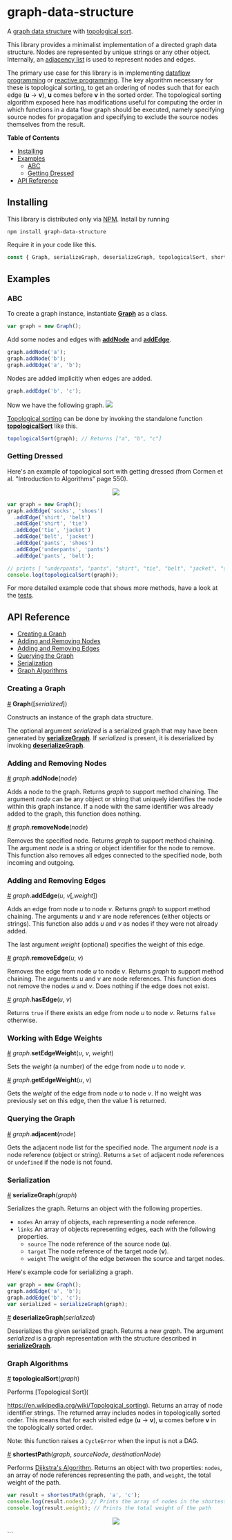 # graph-data-structure

A [graph data structure](<https://en.wikipedia.org/wiki/Graph_(abstract_data_type)>) with [topological sort](https://en.wikipedia.org/wiki/Topological_sorting).

This library provides a minimalist implementation of a directed graph data structure. Nodes are represented by unique strings or any other object. Internally, an [adjacency list](https://en.wikipedia.org/wiki/Adjacency_list) is used to represent nodes and edges.

The primary use case for this library is in implementing [dataflow programming](https://en.wikipedia.org/wiki/Dataflow_programming) or [reactive programming](https://en.wikipedia.org/wiki/Reactive_programming). The key algorithm necessary for these is topological sorting, to get an ordering of nodes such that for each edge (**u** -> **v**), **u** comes before **v** in the sorted order. The topological sorting algorithm exposed here has modifications useful for computing the order in which functions in a data flow graph should be executed, namely specifying source nodes for propagation and specifying to exclude the source nodes themselves from the result.

**Table of Contents**

- [Installing](#installing)
- [Examples](#examples)
  - [ABC](#abc)
  - [Getting Dressed](#getting-dressed)
- [API Reference](#api-reference)

## Installing

This library is distributed only via [NPM](npmjs.com). Install by running

`npm install graph-data-structure`

Require it in your code like this.

```javascript
const { Graph, serializeGraph, deserializeGraph, topologicalSort, shortestPath } = require('graph-data-structure');
```

## Examples

### ABC

To create a graph instance, instantiate **[Graph](#graph)** as a class.

```javascript
var graph = new Graph();
```

Add some nodes and edges with **[addNode](#add-node)** and **[addEdge](#add-edge)**.

```javascript
graph.addNode('a');
graph.addNode('b');
graph.addEdge('a', 'b');
```

Nodes are added implicitly when edges are added.

```javascript
graph.addEdge('b', 'c');
```

Now we have the following graph. <img src="https://cloud.githubusercontent.com/assets/68416/15385597/44a10522-1dc0-11e6-9054-2150f851db46.png">

[Topological sorting](https://en.wikipedia.org/wiki/Topological_sorting) can be done by invoking the standalone function **[topologicalSort](#topological-sort)** like this.

```javascript
topologicalSort(graph); // Returns ["a", "b", "c"]
```

### Getting Dressed

Here's an example of topological sort with getting dressed (from Cormen et al. "Introduction to Algorithms" page 550).

<p align="center">
  <img src="https://cloud.githubusercontent.com/assets/68416/15385742/36f76410-1dc1-11e6-9fac-a8e41379c795.png">
</p>

```javascript
var graph = new Graph();
graph.addEdge('socks', 'shoes')
  .addEdge('shirt', 'belt')
  .addEdge('shirt', 'tie')
  .addEdge('tie', 'jacket')
  .addEdge('belt', 'jacket')
  .addEdge('pants', 'shoes')
  .addEdge('underpants', 'pants')
  .addEdge('pants', 'belt');

// prints [ "underpants", "pants", "shirt", "tie", "belt", "jacket", "socks", "shoes" ]
console.log(topologicalSort(graph));
```

For more detailed example code that shows more methods, have a look at the [tests](https://github.com/datavis-tech/graph-data-structure/blob/master/test.js).

## API Reference

- [Creating a Graph](#creating-a-graph)
- [Adding and Removing Nodes](#adding-and-removing-nodes)
- [Adding and Removing Edges](#adding-and-removing-edges)
- [Querying the Graph](#querying-the-graph)
- [Serialization](#serialization)
- [Graph Algorithms](#graph-algorithms)

### Creating a Graph

<a name="graph" href="#graph">#</a> <b>Graph</b>([<i>serialized</i>])

Constructs an instance of the graph data structure.

The optional argument _serialized_ is a serialized graph that may have been generated by **[serializeGraph](#serializeGraph)**. If _serialized_ is present, it is deserialized by invoking **[deserializeGraph](#deserializeGraph)**.

### Adding and Removing Nodes

<a name="add-node" href="#add-node">#</a> <i>graph</i>.<b>addNode</b>(<i>node</i>)

Adds a node to the graph. Returns _graph_ to support method chaining. The argument _node_ can be any object or string that uniquely identifies the node within this graph instance. If a node with the same identifier was already added to the graph, this function does nothing.

<a name="remove-node" href="#remove-node">#</a> <i>graph</i>.<b>removeNode</b>(<i>node</i>)

Removes the specified node. Returns _graph_ to support method chaining. The argument _node_ is a string or object identifier for the node to remove. This function also removes all edges connected to the specified node, both incoming and outgoing.

### Adding and Removing Edges

<a name="add-edge" href="#add-edge">#</a> <i>graph</i>.<b>addEdge</b>(<i>u</i>, <i>v</i>[,<i>weight</i>])

Adds an edge from node _u_ to node _v_. Returns _graph_ to support method chaining. The arguments _u_ and _v_ are node references (either objects or strings). This function also adds _u_ and _v_ as nodes if they were not already added.

The last argument _weight_ (optional) specifies the weight of this edge.

<a name="remove-edge" href="#remove-edge">#</a> <i>graph</i>.<b>removeEdge</b>(<i>u</i>, <i>v</i>)

Removes the edge from node _u_ to node _v_. Returns _graph_ to support method chaining. The arguments _u_ and _v_ are node references. This function does not remove the nodes _u_ and _v_. Does nothing if the edge does not exist.

<a name="has-edge" href="#has-edge">#</a> <i>graph</i>.<b>hasEdge</b>(<i>u</i>, <i>v</i>)

Returns `true` if there exists an edge from node _u_ to node _v_. Returns `false` otherwise.

### Working with Edge Weights

<a name="set-edge-weight" href="#set-edge-weight">#</a> <i>graph</i>.<b>setEdgeWeight</b>(<i>u</i>, <i>v</i>, <i>weight</i>)

Sets the _weight_ (a number) of the edge from node _u_ to node _v_.

<a name="get-edge-weight" href="#get-edge-weight">#</a> <i>graph</i>.<b>getEdgeWeight</b>(<i>u</i>, <i>v</i>)

Gets the _weight_ of the edge from node _u_ to node _v_. If no weight was previously set on this edge, then the value 1 is returned.

### Querying the Graph

<a name="adjacent" href="#adjacent">#</a> <i>graph</i>.<b>adjacent</b>(<i>node</i>)

Gets the adjacent node list for the specified node. The argument _node_ is a node reference (object or string). Returns a `Set` of adjacent node references or `undefined` if the node is not found.

### Serialization

<a name="serializeGraph" href="#serializeGraph">#</a> <b>serializeGraph</b>(<i>graph</i>)

Serializes the graph. Returns an object with the following properties.

- `nodes` An array of objects, each representing a node reference.
- `links` An array of objects representing edges, each with the following properties.
  - `source` The node reference of the source node (**u**).
  - `target` The node reference of the target node (**v**).
  - `weight` The weight of the edge between the source and target nodes.

Here's example code for serializing a graph.

```javascript
var graph = new Graph();
graph.addEdge('a', 'b');
graph.addEdge('b', 'c');
var serialized = serializeGraph(graph);
```

<a name="deserializeGraph" href="#deserializeGraph">#</a> <b>deserializeGraph</b>(<i>serialized</i>)

Deserializes the given serialized graph. Returns a new _graph_. The argument _serialized_ is a graph representation with the structure described in **[serializeGraph](#serializeGraph)**.

### Graph Algorithms

<a name="topological-sort" href="#topological-sort">#</a> <b>topologicalSort</b>(<i>graph</i>)

Performs [Topological Sort](

https://en.wikipedia.org/wiki/Topological_sorting). Returns an array of node identifier strings. The returned array includes nodes in topologically sorted order. This means that for each visited edge (**u** -> **v**), **u** comes before **v** in the topologically sorted order.

Note: this function raises a `CycleError` when the input is not a DAG.

<a name="shortest-path" href="#shortest-path">#</a> <b>shortestPath</b>(<i>graph</i>, <i>sourceNode</i>, <i>destinationNode</i>)

Performs [Dijkstra's Algorithm](https://en.wikipedia.org/wiki/Dijkstra%27s_algorithm). Returns an object with two properties: `nodes`, an array of node references representing the path, and `weight`, the total weight of the path.

```javascript
var result = shortestPath(graph, 'a', 'c');
console.log(result.nodes); // Prints the array of nodes in the shortest path
console.log(result.weight); // Prints the total weight of the path
```

<p align="center">
  <a href="https://datavis.tech/">
    <img src="https://cloud.githubusercontent.com/assets/68416/15298394/a7a0a66a-1bbc-11e6-9636-367bed9165fc.png">
  </a>
</p>
```
